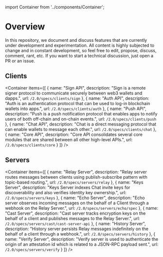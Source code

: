 import Container from '../components/Container';

# Overview

In this repository, we document and discuss features that are currently under development and experimentation. All content is highly subjected to change and in constant development, so feel free to edit, propose, discuss, comment, rant, etc. If you want to start a technical discussion, just open a PR or an issue.

## Clients

<Container
items={[
{
name: "Sign API",
description: "Sign is a remote signer protocol to communicate securely between web3 wallets and dapps.",
url: `/2.0/specs/clients/sign`
},
{
name: "Auth API",
description: "Auth is an authentication protocol that can be used to log-in blockchain wallets into apps.",
url: `/2.0/specs/clients/auth`
},
{
name: "Push API",
description: "Push is a push notification protocol that enables apps to notify users of both off-chain and on-chain events.",
url: `/2.0/specs/clients/push`
},
{
name: "Chat API",
description: "Chat is a direct messaging protocol that can enable wallets to message each other.",
url: `/2.0/specs/clients/chat`
},
{
name: "Core API",
description: "Core API consolidates several core modules that are shared between all other high-level APIs.",
url: `/2.0/specs/clients/core`
}
]}
/>

## Servers

<Container
items={[
{
name: "Relay Server",
description: "Relay server routes messages between clients using publish-subscribe pattern with topic-based routing.",
url: `/2.0/specs/servers/relay`
},
{
name: "Keys Server",
description: "Keys Server indexes Chat invite keys for discoverability and also verifies identity key ownership.",
url: `/2.0/specs/servers/keys`
},
{
name: "Echo Server",
description: "Echo server observes incoming messages on the behalf of a Client through a webhook on the Relay Server.",
url: `/2.0/specs/servers/echo/spec`
},
{
name: "Cast Server",
description: "Cast server tracks encryption keys on the behalf of a client and publishes messages to the Relay Server.",
url: `/2.0/specs/servers/cast/cast-server-api`
},
{
name: "History Server",
description: "History server persists Relay messages indefinitely on the behalf of a client through a webhook.",
url: `/2.0/specs/servers/history`
},
{
name: "Verify Server",
description: "Verify server is used to authenticate the origin of an attestation id which is related to a JSON-RPC payload sent.",
url: `/2.0/specs/servers/verify`
}
]}
/>
